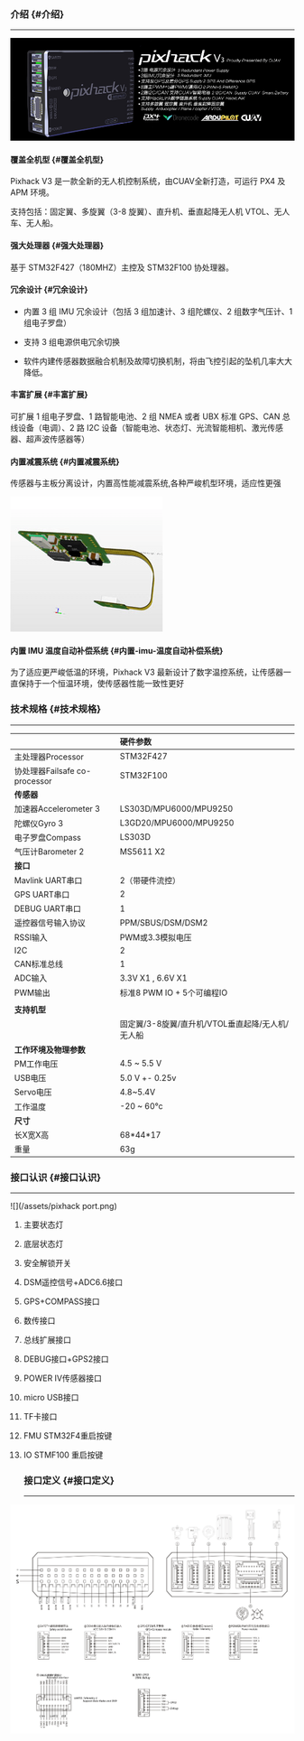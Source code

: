 ### 介绍 {#介绍}

---

![pixhack v3](../assets/pixhackv31.png)

#### 覆盖全机型 {#覆盖全机型}

Pixhack V3 是一款全新的无人机控制系统，由CUAV全新打造，可运行 PX4 及 APM 环境。

支持包括：固定翼、多旋翼（3-8 旋翼）、直升机、垂直起降无人机 VTOL、无人车、无人船。

#### 强大处理器 {#强大处理器}

基于 STM32F427（180MHZ）主控及 STM32F100 协处理器。

#### 冗余设计 {#冗余设计}

* 内置 3 组 IMU 冗余设计（包括 3 组加速计、3 组陀螺仪、2 组数字气压计、1组电子罗盘）

* 支持 3 组电源供电冗余切换

* 软件内建传感器数据融合机制及故障切换机制，将由飞控引起的坠机几率大大降低。

#### 丰富扩展 {#丰富扩展}

可扩展 1 组电子罗盘、1 路智能电池、2 组 NMEA 或者 UBX 标准 GPS、CAN 总线设备（电调）、2 路 I2C 设备（智能电池、状态灯、光流智能相机、激光传感器、超声波传感器等）

#### 内置减震系统 {#内置减震系统}

传感器与主板分离设计，内置高性能减震系统,各种严峻机型环境，适应性更强

![](/assets/imu1.png)

#### 内置 IMU 温度自动补偿系统 {#内置-imu-温度自动补偿系统}

为了适应更严峻低温的环境，Pixhack V3 最新设计了数字温控系统，让传感器一直保持于一个恒温环境，使传感器性能一致性更好

### 技术规格 {#技术规格}

---

|  | **硬件参数** |
| :--- | :--- |
| 主处理器Processor | STM32F427 |
| 协处理器Failsafe co-processor | STM32F100 |
| **传感器** |  |
| 加速器Accelerometer 3 | LS303D/MPU6000/MPU9250 |
| 陀螺仪Gyro 3 | L3GD20/MPU6000/MPU9250 |
| 电子罗盘Compass  | LS303D |
| 气压计Barometer 2 | MS5611 X2 |
| **接口** |  |
| Mavlink UART串口 | 2（带硬件流控） |
| GPS UART串口 | 2 |
| DEBUG UART串口 | 1 |
| 遥控器信号输入协议 | PPM/SBUS/DSM/DSM2 |
| RSSI输入 | PWM或3.3模拟电压 |
| I2C | 2 |
| CAN标准总线 | 1 |
| ADC输入 | 3.3V X1 , 6.6V X1 |
| PWM输出 | 标准8 PWM IO + 5个可编程IO |
|  |  |
| **支持机型** |  |
|  | 固定翼/3-8旋翼/直升机/VTOL垂直起降/无人机/无人船 |
| **工作环境及物理参数** |  |
| PM工作电压 | 4.5 ~ 5.5 V |
| USB电压 | 5.0 V +- 0.25v |
| Servo电压 | 4.8~5.4V |
| 工作温度 | -20 ~ 60°c |
| **尺寸** |  |
| 长X宽X高 | 68\*44\*17 |
| 重量 | 63g |

### 接口认识 {#接口认识}

---

![](/assets/pixhack port.png)

1. 主要状态灯
2. 底层状态灯
3. 安全解锁开关
4. DSM遥控信号+ADC6.6接口
5. GPS+COMPASS接口
6. 数传接口
7. 总线扩展接口
8. DEBUG接口+GPS2接口
9. POWER IV传感器接口
10. micro USB接口
11. TF卡接口
12. FMU STM32F4重启按键
13. IO STMF100 重启按键

    ### 接口定义 {#接口定义}

    ---

 ![pixhack v3 Interface](../assets/V33_legend.png)



